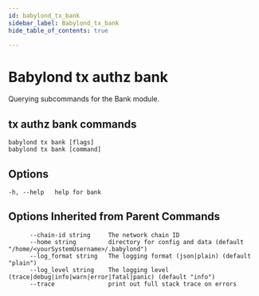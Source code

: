 ```yaml
---
id: babylond_tx_bank
sidebar_label: Babylond_tx_bank
hide_table_of_contents: true

---
```


# Babylond tx authz bank
Querying subcommands for the Bank module.
## tx authz bank commands
```
babylond tx bank [flags]
babylond tx bank [command]
```
## Options
```
-h, --help   help for bank
```
## Options Inherited from Parent Commands
```
      --chain-id string     The network chain ID
      --home string         directory for config and data (default "/home/<yourSystemUsername>/.babylond")
      --log_format string   The logging format (json|plain) (default "plain")
      --log_level string    The logging level (trace|debug|info|warn|error|fatal|panic) (default "info")
      --trace               print out full stack trace on errors
```